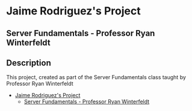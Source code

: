# Jaime Rodriguez's Project

## Server Fundamentals - Professor Ryan Winterfeldt

## Description

This project, created as part of the Server Fundamentals class taught by Professor Ryan Winterfeldt

- [Jaime Rodriguez's Project](#jaime-rodriguezs-project)
  - [Server Fundamentals - Professor Ryan Winterfeldt](#server-fundamentals---professor-ryan-winterfeldt)
 
